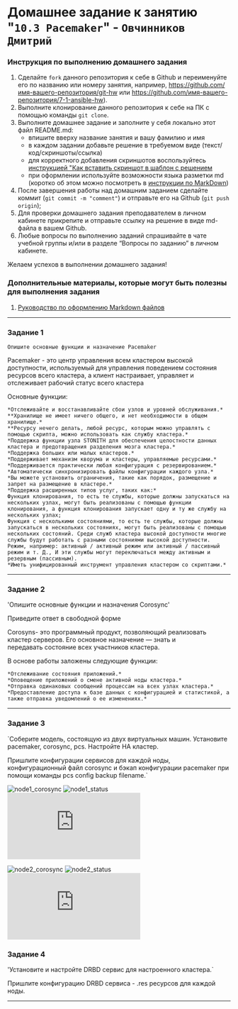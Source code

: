 # Домашнее задание к занятию "`10.3 Pacemaker`" - `Овчинников Дмитрий`


### Инструкция по выполнению домашнего задания

   1. Сделайте `fork` данного репозитория к себе в Github и переименуйте его по названию или номеру занятия, например, https://github.com/имя-вашего-репозитория/git-hw или  https://github.com/имя-вашего-репозитория/7-1-ansible-hw).
   2. Выполните клонирование данного репозитория к себе на ПК с помощью команды `git clone`.
   3. Выполните домашнее задание и заполните у себя локально этот файл README.md:
      - впишите вверху название занятия и вашу фамилию и имя
      - в каждом задании добавьте решение в требуемом виде (текст/код/скриншоты/ссылка)
      - для корректного добавления скриншотов воспользуйтесь [инструкцией "Как вставить скриншот в шаблон с решением](https://github.com/netology-code/sys-pattern-homework/blob/main/screen-instruction.md)
      - при оформлении используйте возможности языка разметки md (коротко об этом можно посмотреть в [инструкции  по MarkDown](https://github.com/netology-code/sys-pattern-homework/blob/main/md-instruction.md))
   4. После завершения работы над домашним заданием сделайте коммит (`git commit -m "comment"`) и отправьте его на Github (`git push origin`);
   5. Для проверки домашнего задания преподавателем в личном кабинете прикрепите и отправьте ссылку на решение в виде md-файла в вашем Github.
   6. Любые вопросы по выполнению заданий спрашивайте в чате учебной группы и/или в разделе “Вопросы по заданию” в личном кабинете.
   
Желаем успехов в выполнении домашнего задания!
   
### Дополнительные материалы, которые могут быть полезны для выполнения задания

1. [Руководство по оформлению Markdown файлов](https://gist.github.com/Jekins/2bf2d0638163f1294637#Code)

---

### Задание 1

`Опишите основные функции и назначение Pacemaker `

Pacemaker - это центр управления всем кластером высокой доступности, используемый для управления поведением состояния ресурсов всего кластера, а клиент настраивает, управляет и отслеживает рабочий статус всего кластера


Основные функции:

    *Отслеживайте и восстанавливайте сбои узлов и уровней обслуживания.*
    **Хранилище не имеет ничего общего, и нет необходимости в общем хранилище.*
    **Ресурсу нечего делать, любой ресурс, которым можно управлять с помощью скрипта, можно использовать как службу кластера.*
    *Поддержка функции узла STONITH для обеспечения целостности данных кластера и предотвращения разделения мозга кластера.*
    *Поддержка больших или малых кластеров.*
    *Поддерживает механизм кворума и кластеры, управляемые ресурсами.*
    *Поддерживается практически любая конфигурация с резервированием.*
    *Автоматически синхронизировать файлы конфигурации каждого узла.*
    *Вы можете установить ограничения, такие как порядок, размещение и запрет на размещение в кластере.*
    *Поддержка расширенных типов услуг, таких как:*
    Функция клонирования, то есть те службы, которые должны запускаться на нескольких узлах, могут быть реализованы с помощью функции клонирования, а функция клонирования запускает одну и ту же службу на нескольких узлах;
    Функция с несколькими состояниями, то есть те службы, которые должны запускаться в нескольких состояниях, могут быть реализованы с помощью нескольких состояний. Среди служб кластера высокой доступности многие службы будут работать с разными состояниями высокой доступности. Режим, например: активный / активный режим или активный / пассивный режим и т. Д., И эти службы могут переключаться между активным и резервным (пассивным).
    *Иметь унифицированный инструмент управления кластером со скриптами.*

---

### Задание 2

'Опишите основные функции и назначения Corosync'

Приведите ответ в свободной форме

Corosyns- это программный продукт, позволяющий реализовать кластер серверов. Его основное назначение — знать и передавать состояние всех участников кластера.

В основе работы заложены следующие функции:

    *Отслеживание состояния приложений.*
    *Оповещение приложений о смене активной ноды кластера.*
    *Отправка одинаковых сообщений процессам на всех узлах кластера.*
    *Предоставление доступа к базе данных с конфигурацией и статистикой, а также отправка уведомлений о ее изменениях.*


---

### Задание 3

`Соберите модель, состоящую из двух виртуальных машин. Установите pacemaker, corosync, pcs. Настройте HA кластер.

Пришлите конфигурации сервисов для каждой ноды, конфигурационный файл corosync и бэкап конфигурации pacemaker при помощи команды pcs config backup filename.`

![node1_corosync](https://github.com/dmitri13/10_3/blob/main/img/coro_node1.png)
![node1_status](https://github.com/dmitri13/10_3/blob/main/img/node1_status.png)
![filename1](https://github.com/dmitri13/10_3/blob/main/img/filename1.tar.bz2)

![node2_corosync](https://github.com/dmitri13/10_3/blob/main/img/coro_node2.png)
![node2_status](https://github.com/dmitri13/10_3/blob/main/img/node2_status.png)
![filename2](https://github.com/dmitri13/10_3/blob/main/img/filename2.tar.bz2)

### Задание 4

'Установите и настройте DRBD сервис для настроенного кластера.`

Пришлите конфигурацию DRBD сервиса - .res ресурсов для каждой ноды.

---


